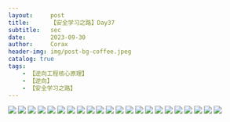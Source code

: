```yaml
---
layout:     post
title:      【安全学习之路】Day37
subtitle:   sec
date:       2023-09-30
author:     Corax
header-img: img/post-bg-coffee.jpeg
catalog: true
tags:
    - 【逆向工程核心原理】
    - 【逆向】
    - 【安全学习之路】
---
```


![](https://typora-1321221957.cos.ap-shanghai.myqcloud.com/image1/202311021109690.png)
![](https://typora-1321221957.cos.ap-shanghai.myqcloud.com/image1/202311021109691.png)
![](https://typora-1321221957.cos.ap-shanghai.myqcloud.com/image1/202311021109693.png)
![](https://typora-1321221957.cos.ap-shanghai.myqcloud.com/image1/202311021109694.png)
![](https://typora-1321221957.cos.ap-shanghai.myqcloud.com/image1/202311021109695.png)
![](https://typora-1321221957.cos.ap-shanghai.myqcloud.com/image1/202311021109696.png)
![](https://typora-1321221957.cos.ap-shanghai.myqcloud.com/image1/202311021109697.png)
![](https://typora-1321221957.cos.ap-shanghai.myqcloud.com/image1/202311021109698.png)
![](https://typora-1321221957.cos.ap-shanghai.myqcloud.com/image1/202311021109699.png)
![](https://typora-1321221957.cos.ap-shanghai.myqcloud.com/image1/202311021109700.png)
![](https://typora-1321221957.cos.ap-shanghai.myqcloud.com/image1/202311021109701.png)
![](https://typora-1321221957.cos.ap-shanghai.myqcloud.com/image1/202311021109702.png)
![](https://typora-1321221957.cos.ap-shanghai.myqcloud.com/image1/202311021109703.png)
![](https://typora-1321221957.cos.ap-shanghai.myqcloud.com/image1/202311021109704.png)
![](https://typora-1321221957.cos.ap-shanghai.myqcloud.com/image1/202311021109705.png)
![](https://typora-1321221957.cos.ap-shanghai.myqcloud.com/image1/202311021109706.png)
![](https://typora-1321221957.cos.ap-shanghai.myqcloud.com/image1/202311021109707.png)
![](https://typora-1321221957.cos.ap-shanghai.myqcloud.com/image1/202311021109708.png)
![](https://typora-1321221957.cos.ap-shanghai.myqcloud.com/image1/202311021109709.png)
![](https://typora-1321221957.cos.ap-shanghai.myqcloud.com/image1/202311021109710.png)
![](https://typora-1321221957.cos.ap-shanghai.myqcloud.com/image1/202311021109711.png)
![](https://typora-1321221957.cos.ap-shanghai.myqcloud.com/image1/202311021109712.png)
